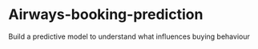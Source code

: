 # Airways-booking-prediction
Build a predictive model to understand what influences buying behaviour
